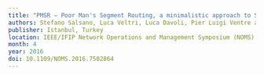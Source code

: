 ```yaml
---
title: "PMSR — Poor Man's Segment Routing, a minimalistic approach to Segment Routing and a Traffic Engineering use case"
authors: Stefano Salsano, Luca Veltri, Luca Davoli, Pier Luigi Ventre and Giuseppe Siracusano
publisher: Istanbul, Turkey
location: IEEE/IFIP Network Operations and Management Symposium (NOMS)
month: 4
year: 2016
doi: 10.1109/NOMS.2016.7502864
---
```

